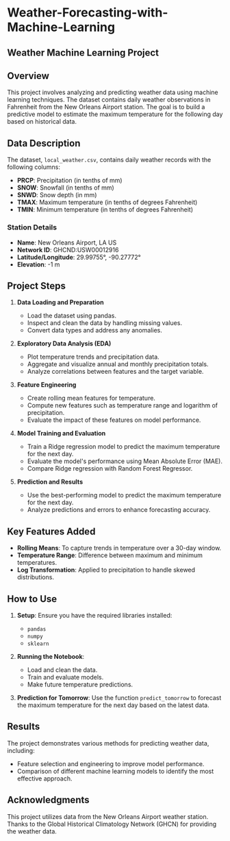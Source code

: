 # Weather-Forecasting-with-Machine-Learning

## Weather Machine Learning Project

## Overview

This project involves analyzing and predicting weather data using machine learning techniques. The dataset contains daily weather observations in Fahrenheit from the New Orleans Airport station. The goal is to build a predictive model to estimate the maximum temperature for the following day based on historical data.

## Data Description

The dataset, `local_weather.csv`, contains daily weather records with the following columns:
- **PRCP**: Precipitation (in tenths of mm)
- **SNOW**: Snowfall (in tenths of mm)
- **SNWD**: Snow depth (in mm)
- **TMAX**: Maximum temperature (in tenths of degrees Fahrenheit)
- **TMIN**: Minimum temperature (in tenths of degrees Fahrenheit)

### Station Details
- **Name**: New Orleans Airport, LA US
- **Network ID**: GHCND:USW00012916
- **Latitude/Longitude**: 29.99755°, -90.27772°
- **Elevation**: -1 m

## Project Steps

1. **Data Loading and Preparation**
   - Load the dataset using pandas.
   - Inspect and clean the data by handling missing values.
   - Convert data types and address any anomalies.

2. **Exploratory Data Analysis (EDA)**
   - Plot temperature trends and precipitation data.
   - Aggregate and visualize annual and monthly precipitation totals.
   - Analyze correlations between features and the target variable.

3. **Feature Engineering**
   - Create rolling mean features for temperature.
   - Compute new features such as temperature range and logarithm of precipitation.
   - Evaluate the impact of these features on model performance.

4. **Model Training and Evaluation**
   - Train a Ridge regression model to predict the maximum temperature for the next day.
   - Evaluate the model's performance using Mean Absolute Error (MAE).
   - Compare Ridge regression with Random Forest Regressor.

5. **Prediction and Results**
   - Use the best-performing model to predict the maximum temperature for the next day.
   - Analyze predictions and errors to enhance forecasting accuracy.

## Key Features Added

- **Rolling Means**: To capture trends in temperature over a 30-day window.
- **Temperature Range**: Difference between maximum and minimum temperatures.
- **Log Transformation**: Applied to precipitation to handle skewed distributions.

## How to Use

1. **Setup**: Ensure you have the required libraries installed:
   - `pandas`
   - `numpy`
   - `sklearn`

2. **Running the Notebook**: 
   - Load and clean the data.
   - Train and evaluate models.
   - Make future temperature predictions.

3. **Prediction for Tomorrow**: Use the function `predict_tomorrow` to forecast the maximum temperature for the next day based on the latest data.

## Results

The project demonstrates various methods for predicting weather data, including:
- Feature selection and engineering to improve model performance.
- Comparison of different machine learning models to identify the most effective approach.

## Acknowledgments

This project utilizes data from the New Orleans Airport weather station. Thanks to the Global Historical Climatology Network (GHCN) for providing the weather data.
